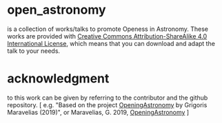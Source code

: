 # open_astronomy

is a collection of works/talks to promote Openess in Astronomy. These works are provided with [Creative Commons Attribution-ShareAlike 4.0 International License](https://creativecommons.org/licenses/by-sa/4.0/), which means that you can download and adapt the talk to your needs. 

# acknowledgment 

to this work can be given by referring to the contributor and the github repository. 
\[ e.g. "Based on the project [OpeningAstronomy](https://github.com/gmaravel/open_astronomy) by Grigoris Maravelias (2019)",
or Maravelias, G. 2019, [OpeningAstronomy](https://github.com/gmaravel/open_astronomy) \] 
